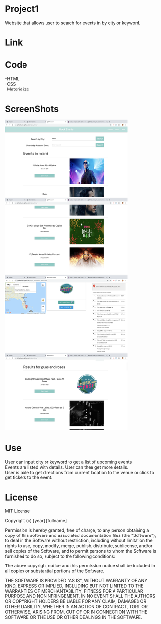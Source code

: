# Project1

Website that allows user to search for events in by city or keyword. 

# Link


# Code
-HTML
<br>
-CSS
<br>
-Materialize

# ScreenShots
<img src="./assets/images/Screen Shot 2019-12-05 at 6.46.36 PM.png" width=400px>
<img src="./assets/images/Screen Shot 2019-12-05 at 6.46.54 PM.png" width=400px>
<img src="./assets/images/Screen Shot 2019-12-05 at 6.45.55 PM.png" width=400px>
<img src="assets/images/Screen Shot 2019-12-05 at 6.46.04 PM.png" width=400px>


# Use
User can input city or keyword to get a list of upcoming events
<br>
Events are listed with details. User can then get more details.
<br>
User is able to get directions from current location to the venue or click to get tickets to the event.


# License

MIT License

Copyright (c) [year] [fullname]

Permission is hereby granted, free of charge, to any person obtaining a copy
of this software and associated documentation files (the "Software"), to deal
in the Software without restriction, including without limitation the rights
to use, copy, modify, merge, publish, distribute, sublicense, and/or sell
copies of the Software, and to permit persons to whom the Software is
furnished to do so, subject to the following conditions:

The above copyright notice and this permission notice shall be included in all
copies or substantial portions of the Software.

THE SOFTWARE IS PROVIDED "AS IS", WITHOUT WARRANTY OF ANY KIND, EXPRESS OR
IMPLIED, INCLUDING BUT NOT LIMITED TO THE WARRANTIES OF MERCHANTABILITY,
FITNESS FOR A PARTICULAR PURPOSE AND NONINFRINGEMENT. IN NO EVENT SHALL THE
AUTHORS OR COPYRIGHT HOLDERS BE LIABLE FOR ANY CLAIM, DAMAGES OR OTHER
LIABILITY, WHETHER IN AN ACTION OF CONTRACT, TORT OR OTHERWISE, ARISING FROM,
OUT OF OR IN CONNECTION WITH THE SOFTWARE OR THE USE OR OTHER DEALINGS IN THE
SOFTWARE.